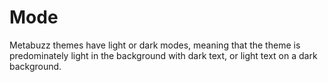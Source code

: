 # Mode

Metabuzz themes have light or dark modes, meaning that the theme is predominately light in the background with dark text, or light text on a dark background.
